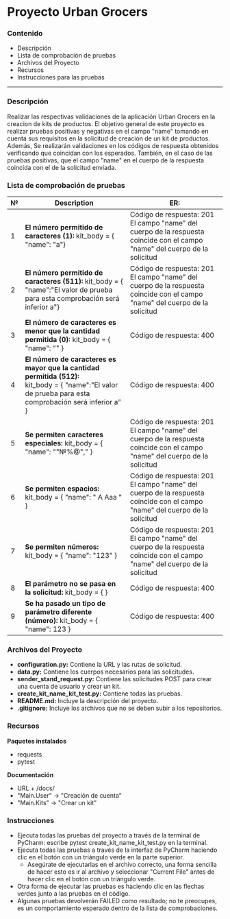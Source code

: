 # Proyecto Urban Grocers 
### Contenido
- Descripción
- Lista de comprobación de pruebas
- Archivos del Proyecto
- Recursos
- Instrucciones para las pruebas

---

### Descripción

Realizar las respectivas validaciones de la aplicación Urban Grocers en la creacion de kits de productos.
El objetivo general de este proyecto es realizar pruebas positivas y negativas en el campo "name" tomando en cuenta sus requisitos en la solicitud de creación de un kit de productos.
Además, Se realizarán validaciones en los códigos de respuesta obtenidos verificando que coincidan con los esperados. También, en el caso de las pruebas positivas, que el campo "name" en el cuerpo de la respuesta coincida con el de la solicitud enviada.

### Lista de comprobación de pruebas

| №    | Description                                                                               | ER: | 
|------|-------------------------------------------------------------------------------------------|-| 
| 1    | **El número permitido de caracteres (1):** kit_body = { "name": "a"}                      |Código de respuesta: 201 El campo "name" del cuerpo de la respuesta coincide con el campo "name" del cuerpo de la solicitud|
| 2    | **El número permitido de caracteres (511):** kit_body = { "name":"El valor de prueba para esta comprobación será inferior a"} |Código de respuesta: 201 El campo "name" del cuerpo de la respuesta coincide con el campo "name" del cuerpo de la solicitud|
| 3    | **El número de caracteres es menor que la cantidad permitida (0):** kit_body = { "name": "" }	 |Código de respuesta: 400|
| 4    | **El número de caracteres es mayor que la cantidad permitida (512):** <br/>kit_body = { "name":"El valor de prueba para esta comprobación será inferior a” } |Código de respuesta: 400|
| 5    | **Se permiten caracteres especiales:** kit_body = { "name": ""№%@"," }	                   |Código de respuesta: 201 El campo "name" del cuerpo de la respuesta coincide con el campo "name" del cuerpo de la solicitud|
| 6    | **Se permiten espacios:** kit_body = { "name": " A Aaa " }	                               |Código de respuesta: 201 El campo "name" del cuerpo de la respuesta coincide con el campo "name" del cuerpo de la solicitud|
| 7    | **Se permiten números:** kit_body = { "name": "123" }	                                    |Código de respuesta: 201 El campo "name" del cuerpo de la respuesta coincide con el campo "name" del cuerpo de la solicitud|
| 8    | **El parámetro no se pasa en la solicitud:** kit_body = { }	                              |Código de respuesta: 400|
| 9    | **Se ha pasado un tipo de parámetro diferente (número):** kit_body = { "name": 123 }	     |Código de respuesta: 400|

### Archivos del Proyecto

- **configuration.py:** Contiene la URL y las rutas de solicitud. 
- **data.py:** Contiene los cuerpos necesarios para las solicitudes. 
- **sender_stand_request.py:** Contiene las solicitudes POST para crear una cuenta de usuario y crear un kit.
- **create_kit_name_kit_test.py:** Contiene todas las pruebas.
- **README.md:** Incluye la descripción del proyecto. 
- **.gitignore:** Incluye los archivos que no se deben subir a los repositorios.


### Recursos

**Paquetes instalados**
- requests
- pytest

**Documentación**
- URL + /docs/
- "Main.User" → "Creación de cuenta”
- "Main.Kits" → "Crear un kit”


### Instrucciones 

- Ejecuta todas las pruebas del proyecto a través de la terminal de PyCharm: escribe pytest create_kit_name_kit_test.py en la terminal.
- Ejecuta todas las pruebas a través de la interfaz de PyCharm haciendo clic en el botón con un triángulo verde en la parte superior.
  - Asegúrate de ejecutarlas en el archivo correcto, una forma sencilla de hacer esto es ir al archivo y seleccionar "Current File" antes de hacer clic en el botón con un triángulo verde.
- Otra forma de ejecutar las pruebas es haciendo clic en las flechas verdes junto a las pruebas en el código.
- Algunas pruebas devolverán FAILED como resultado; no te preocupes, es un comportamiento esperado dentro de la lista de comprobaciones.
